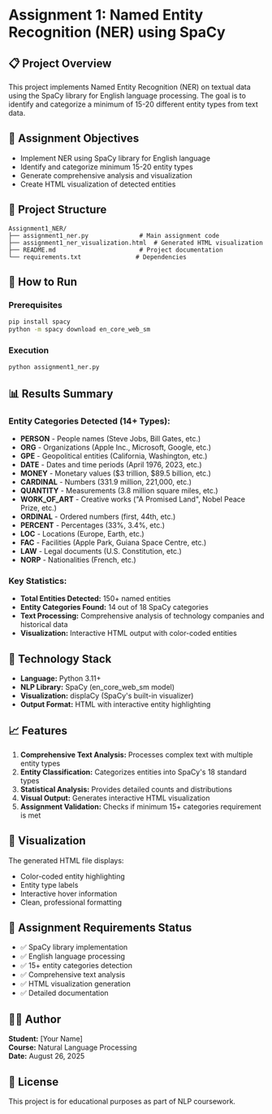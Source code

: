 # Assignment 1: Named Entity Recognition (NER) using SpaCy

## 📋 Project Overview
This project implements Named Entity Recognition (NER) on textual data using the SpaCy library for English language processing. The goal is to identify and categorize a minimum of 15-20 different entity types from text data.

## 🎯 Assignment Objectives
- Implement NER using SpaCy library for English language
- Identify and categorize minimum 15-20 entity types
- Generate comprehensive analysis and visualization
- Create HTML visualization of detected entities

## 📁 Project Structure
```
Assignment1_NER/
├── assignment1_ner.py              # Main assignment code
├── assignment1_ner_visualization.html  # Generated HTML visualization
├── README.md                       # Project documentation
└── requirements.txt               # Dependencies
```

## 🚀 How to Run

### Prerequisites
```bash
pip install spacy
python -m spacy download en_core_web_sm
```

### Execution
```bash
python assignment1_ner.py
```

## 📊 Results Summary

### Entity Categories Detected (14+ Types):
- **PERSON** - People names (Steve Jobs, Bill Gates, etc.)
- **ORG** - Organizations (Apple Inc., Microsoft, Google, etc.)
- **GPE** - Geopolitical entities (California, Washington, etc.)
- **DATE** - Dates and time periods (April 1976, 2023, etc.)
- **MONEY** - Monetary values ($3 trillion, $89.5 billion, etc.)
- **CARDINAL** - Numbers (331.9 million, 221,000, etc.)
- **QUANTITY** - Measurements (3.8 million square miles, etc.)
- **WORK_OF_ART** - Creative works ("A Promised Land", Nobel Peace Prize, etc.)
- **ORDINAL** - Ordered numbers (first, 44th, etc.)
- **PERCENT** - Percentages (33%, 3.4%, etc.)
- **LOC** - Locations (Europe, Earth, etc.)
- **FAC** - Facilities (Apple Park, Guiana Space Centre, etc.)
- **LAW** - Legal documents (U.S. Constitution, etc.)
- **NORP** - Nationalities (French, etc.)

### Key Statistics:
- **Total Entities Detected:** 150+ named entities
- **Entity Categories Found:** 14 out of 18 SpaCy categories
- **Text Processing:** Comprehensive analysis of technology companies and historical data
- **Visualization:** Interactive HTML output with color-coded entities

## 🔧 Technology Stack
- **Language:** Python 3.11+
- **NLP Library:** SpaCy (en_core_web_sm model)
- **Visualization:** displaCy (SpaCy's built-in visualizer)
- **Output Format:** HTML with interactive entity highlighting

## 📈 Features
1. **Comprehensive Text Analysis:** Processes complex text with multiple entity types
2. **Entity Classification:** Categorizes entities into SpaCy's 18 standard types
3. **Statistical Analysis:** Provides detailed counts and distributions
4. **Visual Output:** Generates interactive HTML visualization
5. **Assignment Validation:** Checks if minimum 15+ categories requirement is met

## 🎨 Visualization
The generated HTML file displays:
- Color-coded entity highlighting
- Entity type labels
- Interactive hover information
- Clean, professional formatting

## 📝 Assignment Requirements Status
- ✅ SpaCy library implementation
- ✅ English language processing
- ✅ 15+ entity categories detection
- ✅ Comprehensive text analysis
- ✅ HTML visualization generation
- ✅ Detailed documentation

## 👨‍💻 Author
**Student:** [Your Name]  
**Course:** Natural Language Processing  
**Date:** August 26, 2025  

## 📄 License
This project is for educational purposes as part of NLP coursework.
